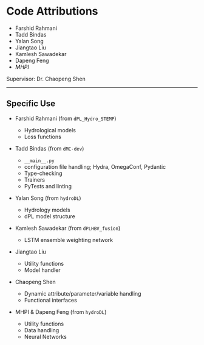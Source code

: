 # Code Attributions

- Farshid Rahmani
- Tadd Bindas
- Yalan Song
- Jiangtao Liu
- Kamlesh Sawadekar
- Dapeng Feng
- *MHPI*

Supervisor: Dr. Chaopeng Shen

---

## Specific Use

- Farshid Rahmani (from `dPL_Hydro_STEMP`)
  - Hydrological models
  - Loss functions

- Tadd Bindas (from `dMC-dev`)
  - `__main__.py`
  - configuration file handling; Hydra, OmegaConf, Pydantic
  - Type-checking
  - Trainers
  - PyTests and linting

- Yalan Song (from `hydroDL`)
  - Hydrology models
  - dPL model structure

- Kamlesh Sawadekar (from `dPLHBV_fusion`)
  - LSTM ensemble weighting network

- Jiangtao Liu
  - Utility functions
  - Model handler

- Chaopeng Shen
  - Dynamic attribute/parameter/variable handling
  - Functional interfaces

- MHPI & Dapeng Feng (from `hydroDL`)
  - Utility functions
  - Data handling
  - Neural Networks

